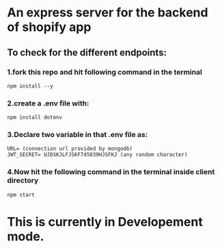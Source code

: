 # An express server for the backend of shopify app

## To check for the different endpoints:

### 1.fork this repo and hit following command in the terminal

```
npm install --y

```

### 2.create a .env file with:

```
npm install dotenv

```

### 3.Declare two variable in that .env file as:

```
URL= (connection url provided by mongodb)
JWT_SECRET= UJDSKJLFJSKF745839HJSFKJ (any random character)

```

### 4.Now hit the following command in the terminal inside client directory

```
npm start

```

# This is currently in Developement mode.

